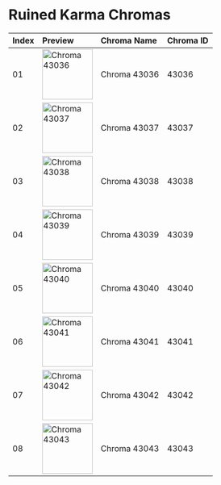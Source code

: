# Ruined Karma Chromas

| Index | Preview | Chroma Name | Chroma ID |
|:---|:---|:---|:---|
| 01 | <img src='https://raw.communitydragon.org/latest/plugins/rcp-be-lol-game-data/global/default/v1/champion-chroma-images/43/43036.png' alt='Chroma 43036' width='100'> | Chroma 43036 | 43036 |
| 02 | <img src='https://raw.communitydragon.org/latest/plugins/rcp-be-lol-game-data/global/default/v1/champion-chroma-images/43/43037.png' alt='Chroma 43037' width='100'> | Chroma 43037 | 43037 |
| 03 | <img src='https://raw.communitydragon.org/latest/plugins/rcp-be-lol-game-data/global/default/v1/champion-chroma-images/43/43038.png' alt='Chroma 43038' width='100'> | Chroma 43038 | 43038 |
| 04 | <img src='https://raw.communitydragon.org/latest/plugins/rcp-be-lol-game-data/global/default/v1/champion-chroma-images/43/43039.png' alt='Chroma 43039' width='100'> | Chroma 43039 | 43039 |
| 05 | <img src='https://raw.communitydragon.org/latest/plugins/rcp-be-lol-game-data/global/default/v1/champion-chroma-images/43/43040.png' alt='Chroma 43040' width='100'> | Chroma 43040 | 43040 |
| 06 | <img src='https://raw.communitydragon.org/latest/plugins/rcp-be-lol-game-data/global/default/v1/champion-chroma-images/43/43041.png' alt='Chroma 43041' width='100'> | Chroma 43041 | 43041 |
| 07 | <img src='https://raw.communitydragon.org/latest/plugins/rcp-be-lol-game-data/global/default/v1/champion-chroma-images/43/43042.png' alt='Chroma 43042' width='100'> | Chroma 43042 | 43042 |
| 08 | <img src='https://raw.communitydragon.org/latest/plugins/rcp-be-lol-game-data/global/default/v1/champion-chroma-images/43/43043.png' alt='Chroma 43043' width='100'> | Chroma 43043 | 43043 |
